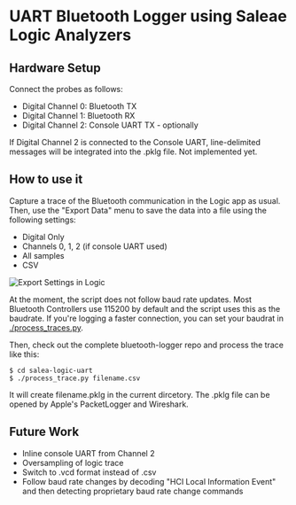 # UART Bluetooth Logger using Saleae Logic Analyzers

## Hardware Setup

Connect the probes as follows:
- Digital Channel 0: Bluetooth TX
- Digital Channel 1: Bluetooth RX
- Digital Channel 2: Console UART TX - optionally

If Digital Channel 2 is connected to the Console UART, line-delimited messages will be integrated into the .pklg file. Not implemented yet.

## How to use it

Capture a trace of the Bluetooth communication in the Logic app as usual. Then, use the "Export Data" menu to save the data into a file using the following settings:
- Digital Only
- Channels 0, 1, 2 (if console UART used)
- All samples
- CSV

![Export Settings in Logic](export_settings.png)

At the moment, the script does not follow baud rate updates. Most Bluetooth Controllers use 115200 by default and the script uses this as the baudrate. If you're logging a faster connection, you can set your baudrat in [./process_traces.py](https://github.com/bluekitchen/bluetooth-logger/blob/master/saleae-logic-uart/process_trace.py#L205).

Then, check out the complete bluetooth-logger repo and process the trace like this:

    $ cd salea-logic-uart
	$ ./process_trace.py filename.csv

It will create filename.pklg in the current dircetory. The .pklg file can be opened by Apple's PacketLogger and Wireshark.

## Future Work
- Inline console UART from Channel 2
- Oversampling of logic trace
- Switch to .vcd format instead of .csv
- Follow baud rate changes by decoding "HCI Local Information Event" and then detecting proprietary baud rate change commands

